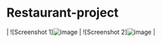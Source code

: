 # Restaurant-project









| ![Screenshot 1]![image](https://github.com/vtnghia16/Restaurant-project/assets/80100031/8246eb19-f938-4dc2-a860-cb0aa7044c17) | ![Screenshot 2]![image](https://github.com/vtnghia16/Restaurant-project/assets/80100031/5411e766-d09e-492a-8cd1-bea6f63da954) | 
